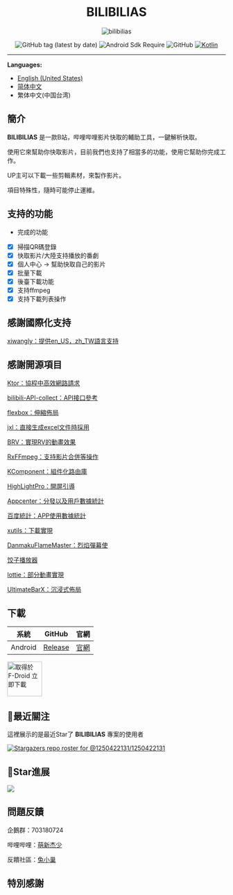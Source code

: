 <div align="center">

# BILIBILIAS

![bilibilias](https://socialify.git.ci/1250422131/bilibilias/image?description=1&descriptionEditable=%E4%BE%BF%E6%8D%B7%E7%9A%84%E7%BC%93%E5%AD%98B%E7%AB%99%E8%A7%86%E9%A2%91%E5%92%8C%E7%95%AA%E5%89%A7&font=Inter&forks=1&language=1&logo=https%3A%2F%2Fi0.hdslb.com%2Fbfs%2Fim_new%2F18b70b81972a79923f179106c406910a351201307.png&name=1&owner=1&pattern=Circuit%20Board&stargazers=1&theme=Auto)

![GitHub tag (latest by date)](https://img.shields.io/github/v/tag/1250422131/bilibilias?label=version)
![Android Sdk Require](https://img.shields.io/badge/android-5.0%2B-informational)
![GitHub](https://img.shields.io/github/license/1250422131/bilibilias)
[![Kotlin](https://img.shields.io/badge/kotlin-2.1.0-blue.svg?logo=kotlin)](http://kotlinlang.org)

</div>

---

**Languages:**
- [English (United States)](./README-en_US.md)
- [简体中文](./README.md)
- 繁体中文(中国台湾)

## 簡介

**BILIBILIAS** 是一款B站，哔哩哔哩影片快取的輔助工具，一鍵解析快取。

使用它來幫助你快取影片，目前我們也支持了相當多的功能，使用它幫助你完成工作。

UP主可以下載一些剪輯素材，來製作影片。

項目特殊性，隨時可能停止運維。

## 支持的功能

- 完成的功能
- [x] 掃描QR碼登錄
- [x] 快取影片/大陸支持播放的番劇
- [x] 個人中心 -> 幫助快取自己的影片
- [x] 批量下載
- [x] 後臺下載功能
- [x] 支持ffmpeg
- [x] 支持下載列表操作

## 感謝國際化支持

[xiwangly：提供en_US，zh_TW語言支持](https://github.com/xiwangly2)

## 感謝開源項目

[Ktor：協程中高效網路請求](https://ktor.io/)

[bilibili-API-collect：API接口參考](https://github.com/SocialSisterYi/bilibili-API-collect)

[flexbox：伸縮佈局](https://github.com/google/flexbox-layout)

[jxl：直接生成excel文件時採用](https://mvnrepository.com/artifact/net.sourceforge.jexcelapi/jxl/2.6.12)

[BRV：實現RV的動畫效果](https://github.com/liangjingkanji/BRV)

[RxFFmpeg：支持影片合併等操作](https://github.com/microshow/RxFFmpeg)

[KComponent：組件化路由庫](https://github.com/xiaojinzi123/KComponent)

[HighLightPro：開屏引導](https://github.com/hyy920109/HighLightPro)

[Appcenter：分發以及用戶數據統計](https://appcenter.ms/)

[百度統計：APP使用數據統計](https://mtj.baidu.com/web/welcome/login)

[xutils：下載實現](https://github.com/wyouflf/xUtils3)

[DanmakuFlameMaster：烈焰彈幕使](https://github.com/bilibili/DanmakuFlameMaster)

[饺子播放器](https://github.com/Jzvd/JZVideo)

[lottie：部分動畫實現](https://github.com/airbnb/lottie-android)

[UltimateBarX：沉浸式佈局](https://github.com/Zackratos/UltimateBarX)

## 下載

|   系統    |                            GitHub                            |                  官網                  |
|:-------:|:------------------------------------------------------------:|:------------------------------------:|
| Android | [Release](https://github.com/1250422131/bilibilias/releases) | [官網](https://api.misakamoe.com/app/) |

[<img src="https://fdroid.gitlab.io/artwork/badge/get-it-on-zh-hant.png"
    alt="取得於 F-Droid 立即下載"
    height="80">](https://f-droid.org/packages/com.imcys.bilibilias)

## 🔭最近關注

這裡展示的是最近Star了 **BILIBILIAS** 專案的使用者

[![Stargazers repo roster for @1250422131/1250422131](https://reporoster.com/stars/1250422131/bilibilias)](https://github.com/1250422131/bilibilias/stargazers)

## 🎢Star進展

![](https://api.star-history.com/svg?repos=1250422131/bilibilias&type=Date)

## 問題反饋

企鵝群：703180724

哔哩哔哩：[萌新杰少](https://space.bilibili.com/351201307)

反饋社區：[兔小巢](https://support.qq.com/product/337496)

## 特別感謝
